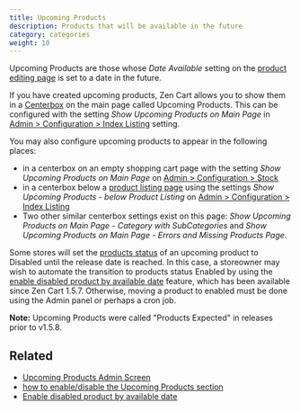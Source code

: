 ```yaml
---
title: Upcoming Products
description: Products that will be available in the future 
category: categories
weight: 10
---
```


Upcoming Products are those whose _Date Available_ setting on the 
[product editing page](/user/products/product_edit/) is set to a date in the future. 

If you have created upcoming products, Zen Cart allows you to show them 
in a [Centerbox](/user/template/centerboxes/)
on the main page called Upcoming Products.  This can be configured with the setting *Show Upcoming Products on Main Page* in [Admin > Configuration > Index Listing](/user/admin_pages/configuration/configuration_indexlisting/) setting. 

You may also configure upcoming products to appear in the following places: 

- in a centerbox on an empty shopping cart page with the setting *Show Upcoming Products on Main Page* on [Admin > Configuration > Stock](/user/admin_pages/configuration/configuration_stock/)
- in a centerbox below a [product listing page](/user/storefront_pages/listing_pages/) using the settings *Show Upcoming Products - below Product Listing* on [Admin > Configuration > Index Listing](/user/admin_pages/configuration/configuration_indexlisting/)
- Two other similar centerbox settings exist on this page: *Show Upcoming Products on Main Page - Category with SubCategories* and *Show Upcoming Products on Main Page - Errors and Missing Products Page*.

Some stores will set the [products status](/user/products/products_status/) of an upcoming product to Disabled until the release date is reached.  In this case, a storeowner may wish to automate the transition to products status Enabled by using the [enable disabled product by available date](/user/admin_pages/configuration/configuration_stock/#enable_disabled_product_by_available_date) feature, which has been available since Zen Cart 1.5.7. Otherwise, moving a product to enabled must be done using the Admin panel or perhaps a cron job. 

**Note:** Upcoming Products were called "Products Expected" in releases prior to v1.5.8.

## Related 

- [Upcoming Products Admin Screen](/user/admin_pages/catalog/products_expected/)
- [how to enable/disable the Upcoming Products section](/user/admin/centerboxes/)
- [Enable disabled product by available date](/user/admin_pages/configuration/configuration_stock/#enable_disabled_product_by_available_date)

 
